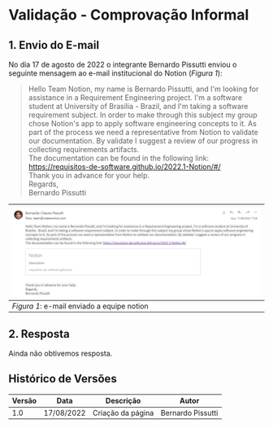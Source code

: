 #  Validação - Comprovação Informal

## 1. Envio do E-mail

No dia 17 de agosto de 2022 o integrante Bernardo Pissutti enviou o seguinte mensagem ao e-mail institucional do Notion (_Figura 1_):

> Hello Team Notion, my name is Bernardo Pissutti, and I'm looking for assistance in a Requirement Engineering project. 
I'm a software student at University of Brasilia - Brazil, and I'm taking a software requirement subject. In order to
make through this subject my group chose Notion's app to apply software engineering concepts to it. As part of the process
we need a representative from Notion to validate our documentation. By validate I suggest a review of our progress in collecting
requirements artifacts.<br/>
The documentation can be found in the following link: https://requisitos-de-software.github.io/2022.1-Notion/#/ <br/>
Thank you in advance for your help.<br/>
Regards,<br/>
Bernardo Pissutti



| ![email_enviado](../../_media/email_enviado.png) |
|--------------------------------------------------|
| _Figura 1_: e-mail enviado a equipe notion       |

## 2. Resposta

Ainda não obtivemos resposta.

## Histórico de Versões

| Versão | Data       | Descrição         | Autor             |
| ------ |------------| ----------------- |-------------------|
| 1.0    | 17/08/2022 | Criação da página | Bernardo Pissutti |
